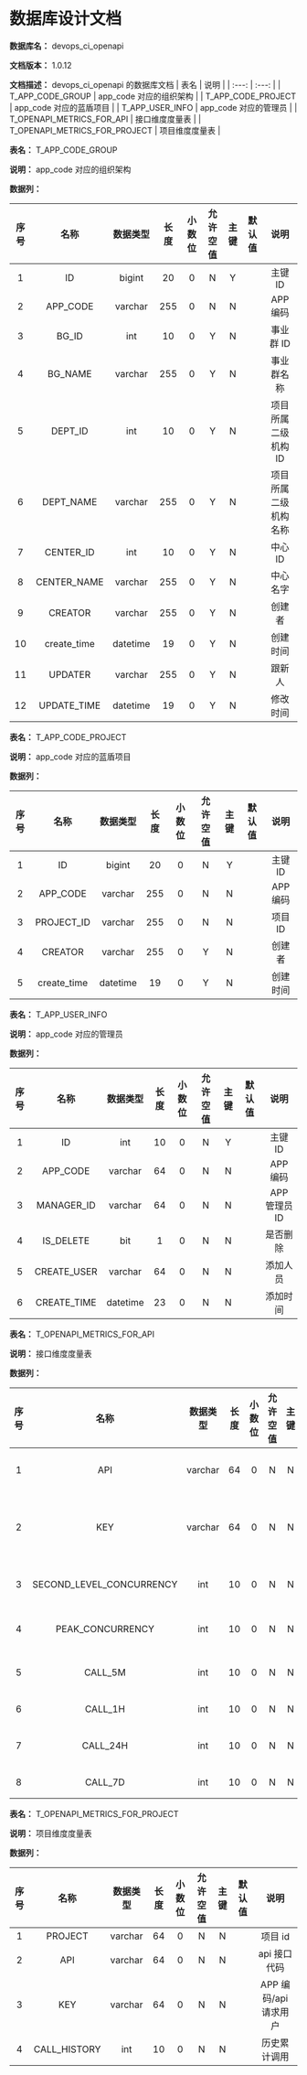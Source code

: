 # 数据库设计文档

**数据库名：** devops_ci_openapi

**文档版本：** 1.0.12

**文档描述：** devops_ci_openapi 的数据库文档
| 表名                  | 说明       |
| :---: | :---: |
| T_APP_CODE_GROUP | app_code 对应的组织架构 |
| T_APP_CODE_PROJECT | app_code 对应的蓝盾项目 |
| T_APP_USER_INFO | app_code 对应的管理员 |
| T_OPENAPI_METRICS_FOR_API | 接口维度度量表 |
| T_OPENAPI_METRICS_FOR_PROJECT | 项目维度度量表 |

**表名：** <a>T_APP_CODE_GROUP</a>

**说明：** app_code 对应的组织架构

**数据列：**

| 序号 | 名称 | 数据类型 |  长度  | 小数位 | 允许空值 | 主键 | 默认值 | 说明 |
| :---: | :---: | :---: | :---: | :---: | :---: | :---: | :---: | :---: |
|  1   | ID |   bigint   | 20 |   0    |    N     |  Y   |       | 主键 ID  |
|  2   | APP_CODE |   varchar   | 255 |   0    |    N     |  N   |       | APP 编码  |
|  3   | BG_ID |   int   | 10 |   0    |    Y     |  N   |       | 事业群 ID  |
|  4   | BG_NAME |   varchar   | 255 |   0    |    Y     |  N   |       | 事业群名称  |
|  5   | DEPT_ID |   int   | 10 |   0    |    Y     |  N   |       | 项目所属二级机构 ID  |
|  6   | DEPT_NAME |   varchar   | 255 |   0    |    Y     |  N   |       | 项目所属二级机构名称  |
|  7   | CENTER_ID |   int   | 10 |   0    |    Y     |  N   |       | 中心 ID  |
|  8   | CENTER_NAME |   varchar   | 255 |   0    |    Y     |  N   |       | 中心名字  |
|  9   | CREATOR |   varchar   | 255 |   0    |    Y     |  N   |       | 创建者  |
|  10   | create_time |   datetime   | 19 |   0    |    Y     |  N   |       | 创建时间  |
|  11   | UPDATER |   varchar   | 255 |   0    |    Y     |  N   |       | 跟新人  |
|  12   | UPDATE_TIME |   datetime   | 19 |   0    |    Y     |  N   |       | 修改时间  |

**表名：** <a>T_APP_CODE_PROJECT</a>

**说明：** app_code 对应的蓝盾项目

**数据列：**

| 序号 | 名称 | 数据类型 |  长度  | 小数位 | 允许空值 | 主键 | 默认值 | 说明 |
| :---: | :---: | :---: | :---: | :---: | :---: | :---: | :---: | :---: |
|  1   | ID |   bigint   | 20 |   0    |    N     |  Y   |       | 主键 ID  |
|  2   | APP_CODE |   varchar   | 255 |   0    |    N     |  N   |       | APP 编码  |
|  3   | PROJECT_ID |   varchar   | 255 |   0    |    N     |  N   |       | 项目 ID  |
|  4   | CREATOR |   varchar   | 255 |   0    |    Y     |  N   |       | 创建者  |
|  5   | create_time |   datetime   | 19 |   0    |    Y     |  N   |       | 创建时间  |

**表名：** <a>T_APP_USER_INFO</a>

**说明：** app_code 对应的管理员

**数据列：**

| 序号 | 名称 | 数据类型 |  长度  | 小数位 | 允许空值 | 主键 | 默认值 | 说明 |
| :---: | :---: | :---: | :---: | :---: | :---: | :---: | :---: | :---: |
|  1   | ID |   int   | 10 |   0    |    N     |  Y   |       | 主键 ID  |
|  2   | APP_CODE |   varchar   | 64 |   0    |    N     |  N   |       | APP 编码  |
|  3   | MANAGER_ID |   varchar   | 64 |   0    |    N     |  N   |       | APP 管理员 ID  |
|  4   | IS_DELETE |   bit   | 1 |   0    |    N     |  N   |       | 是否删除  |
|  5   | CREATE_USER |   varchar   | 64 |   0    |    N     |  N   |       | 添加人员  |
|  6   | CREATE_TIME |   datetime   | 23 |   0    |    N     |  N   |       | 添加时间  |

**表名：** <a>T_OPENAPI_METRICS_FOR_API</a>

**说明：** 接口维度度量表

**数据列：**

| 序号 | 名称 | 数据类型 |  长度  | 小数位 | 允许空值 | 主键 | 默认值 | 说明 |
| :---: | :---: | :---: | :---: | :---: | :---: | :---: | :---: | :---: |
|  1   | API |   varchar   | 64 |   0    |    N     |  N   |       | api 接口代码  |
|  2   | KEY |   varchar   | 64 |   0    |    N     |  N   |       | APP 编码/api 请求用户  |
|  3   | SECOND_LEVEL_CONCURRENCY |   int   | 10 |   0    |    N     |  N   |       | 秒级并发量  |
|  4   | PEAK_CONCURRENCY |   int   | 10 |   0    |    N     |  N   |       | 峰值并发量  |
|  5   | CALL_5M |   int   | 10 |   0    |    N     |  N   |       | 5min 调用量  |
|  6   | CALL_1H |   int   | 10 |   0    |    N     |  N   |       | 1h 调用量  |
|  7   | CALL_24H |   int   | 10 |   0    |    N     |  N   |       | 24h 调用量  |
|  8   | CALL_7D |   int   | 10 |   0    |    N     |  N   |       | 7d 调用量  |

**表名：** <a>T_OPENAPI_METRICS_FOR_PROJECT</a>

**说明：** 项目维度度量表

**数据列：**

| 序号 | 名称 | 数据类型 |  长度  | 小数位 | 允许空值 | 主键 | 默认值 | 说明 |
| :---: | :---: | :---: | :---: | :---: | :---: | :---: | :---: | :---: |
|  1   | PROJECT |   varchar   | 64 |   0    |    N     |  N   |       | 项目 id  |
|  2   | API |   varchar   | 64 |   0    |    N     |  N   |       | api 接口代码  |
|  3   | KEY |   varchar   | 64 |   0    |    N     |  N   |       | APP 编码/api 请求用户  |
|  4   | CALL_HISTORY |   int   | 10 |   0    |    N     |  N   |       | 历史累计调用  |
